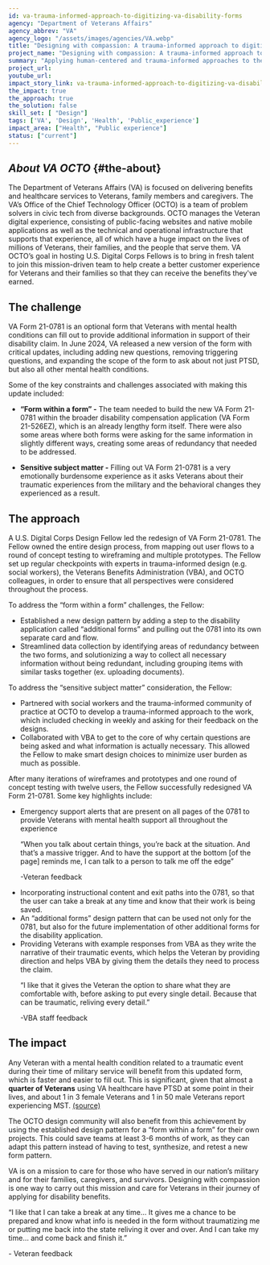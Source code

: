 ```yaml
---
id: va-trauma-informed-approach-to-digitizing-va-disability-forms
agency: "Department of Veterans Affairs"
agency_abbrev: "VA"
agency_logo: "/assets/images/agencies/VA.webp"
title: "Designing with compassion: A trauma-informed approach to digitizing VA disability forms"
project_name: "Designing with compassion: A trauma-informed approach to digitizing VA disability forms"
summary: "Applying human-centered and trauma-informed approaches to the redesign of VA disability forms to create a better customer experience for Veterans and their families."
project_url: 
youtube_url: 
impact_story_link: va-trauma-informed-approach-to-digitizing-va-disability-forms
the_impact: true
the_approach: true
the_solution: false
skill_set: [ "Design"]
tags: ['VA', 'Design', 'Health', 'Public_experience']
impact_area: ["Health", "Public experience"]
status: ["current"]
---
```

## *About VA OCTO* {#the-about}

The Department of Veterans Affairs (VA) is focused on delivering benefits and healthcare services to Veterans, family members and caregivers. The VA’s Office of the Chief Technology Officer (OCTO) is a team of problem solvers in civic tech from diverse backgrounds. OCTO manages the Veteran digital experience, consisting of public-facing websites and native mobile applications as well as the technical and operational infrastructure that supports that experience, all of which have a huge impact on the lives of millions of Veterans, their families, and the people that serve them. VA OCTO’s goal in hosting U.S. Digital Corps Fellows is to bring in fresh talent to join this mission-driven team to help create a better customer experience for Veterans and their families so that they can receive the benefits they've earned. 

## The challenge

VA Form 21-0781 is an optional form that Veterans with mental health conditions can fill out to provide additional information in support of their disability claim. In June 2024, VA released a new version of the form with critical updates, including adding new questions, removing triggering questions, and expanding the scope of the form to ask about not just PTSD, but also all other mental health conditions. 

Some of the key constraints and challenges associated with making this update included:

- **“Form within a form” -** The team needed to build the new VA Form 21-0781 within the broader disability compensation application (VA Form 21-526EZ), which is an already lengthy form itself. There were also some areas where both forms were asking for the same information in slightly different ways, creating some areas of redundancy that needed to be addressed.

- **Sensitive subject matter -** Filling out VA Form 21-0781 is a very emotionally burdensome experience as it asks Veterans about their traumatic experiences from the military and the behavioral changes they experienced as a result. 


## The approach

A U.S. Digital Corps Design Fellow led the redesign of VA Form 21-0781. The Fellow owned the entire design process, from mapping out user flows to a round of concept testing to wireframing and multiple prototypes. The Fellow set up regular checkpoints with experts in trauma-informed design (e.g. social workers), the Veterans Benefits Administration (VBA), and OCTO colleagues, in order to ensure that all perspectives were considered throughout the process.

To address the “form within a form” challenges, the Fellow: 
- Established a new design pattern by adding a step to the disability application called “additional forms” and pulling out the 0781 into its own separate card and flow.
- Streamlined data collection by identifying areas of redundancy between the two forms, and solutionizing a way to collect all necessary information without being redundant, including grouping items with similar tasks together (ex. uploading documents). 

To address the “sensitive subject matter” consideration, the Fellow: 
- Partnered with social workers and the trauma-informed community of practice at OCTO to develop a trauma-informed approach to the work, which included checking in weekly and asking for their feedback on the designs.
- Collaborated with VBA to get to the core of why certain questions are being asked and what information is actually necessary. This allowed the Fellow to make smart design choices to minimize user burden as much as possible.

After many iterations of wireframes and prototypes and one round of concept testing with twelve users, the Fellow successfully redesigned VA Form 21-0781. Some key highlights include: 
- Emergency support alerts that are present on all pages of the 0781 to provide Veterans with mental health support all throughout the experience
     <div class="blog-quote-box">
        <p>“When you talk about certain things, you’re back at the situation. And that’s a massive trigger. And to have the support at the bottom [of the page] reminds me, I can talk to a person to talk me off the edge” 
        </p>
        <p>-Veteran feedback</p>
    </div>
- Incorporating instructional content and exit paths into the 0781, so that the user can take a break at any time and know that their work is being saved.
- An “additional forms” design pattern that can be used not only for the 0781, but also for the future implementation of other additional forms for the disability application.
- Providing Veterans with example responses from VBA as they write the narrative of their traumatic events, which helps the Veteran by providing direction and helps VBA by giving them the details they need to process the claim.
     <div class="blog-quote-box">
            <p>“I like that it gives the Veteran the option to share what they are comfortable with, before asking to put every single detail. Because that can be traumatic, reliving every detail.” 
            </p>
            <p>-VBA staff feedback</p>
    </div>

## The impact 
Any Veteran with a mental health condition related to a traumatic event during their time of military service will benefit from this updated form, which is faster and easier to fill out. This is significant, given that almost a **quarter of Veterans** using VA healthcare have PTSD at some point in their lives, and about 1 in 3 female Veterans and 1 in 50 male Veterans report experiencing MST. <a href="https://www.ptsd.va.gov/understand/common/common_veterans.asp#:~:text=Veterans%20Who%20Use%20VA%20Health%20Care&text=Of%20the%206%20million%20Veterans,%25" data-proofer-ignore>(source)</a> 

The OCTO design community will also benefit from this achievement by using the established design pattern for a “form within a form” for their own projects. This could save teams at least 3-6 months of work, as they can adapt this pattern instead of having to test, synthesize, and retest a new form pattern.

VA is on a mission to care for those who have served in our nation’s military and for their families, caregivers, and survivors. Designing with compassion is one way to carry out this mission and care for Veterans in their journey of applying for disability benefits. 


<div class="blog-quote-box">
    <p>“I like that I can take a break at any time… It gives me a chance to be prepared and know what info is needed in the form without traumatizing me or putting me back into the state reliving it over and over. And I can take my time… and come back and finish it.”
    </p>
    <p>- Veteran feedback</p>
</div>
